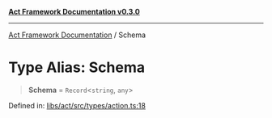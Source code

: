 [**Act Framework Documentation v0.3.0**](../README.md)

***

[Act Framework Documentation](../globals.md) / Schema

# Type Alias: Schema

> **Schema** = `Record`\<`string`, `any`\>

Defined in: [libs/act/src/types/action.ts:18](https://github.com/Rotorsoft/act-root/blob/b40f67575d048d860d7c67a52d36c927803922d7/libs/act/src/types/action.ts#L18)

